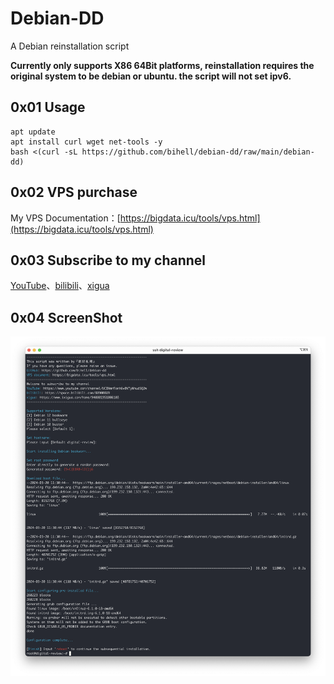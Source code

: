 # Debian-DD

A Debian reinstallation script

**Currently only supports X86 64Bit platforms, reinstallation requires the original system to be debian or ubuntu. the script will not set ipv6.**

## 0x01 Usage

```
apt update
apt install curl wget net-tools -y
bash <(curl -sL https://github.com/bihell/debian-dd/raw/main/debian-dd)
```

## 0x02 VPS purchase

My VPS Documentation：[https://bigdata.icu/tools/vps.html](https://bigdata.icu/tools/vps.html)

## 0x03 Subscribe to my channel

[YouTube](https://www.youtube.com/channel/UCINmrFonh6v0VTyWhudSQ2w)、[bilibili](https://space.bilibili.com/88900889)、[xigua](https://www.ixigua.com/home/940801951008103)

## 0x04 ScreenShot

![](Screenshot.png)
